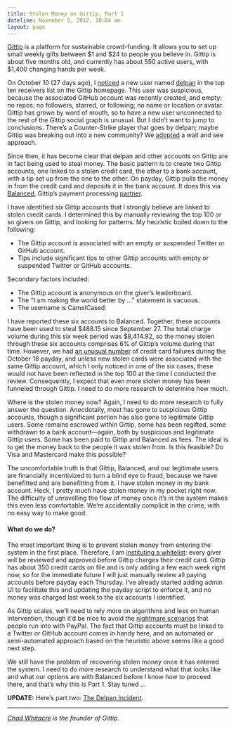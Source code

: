 ```yaml
---
title: Stolen Money on Gittip, Part 1
dateline: November 5, 2012, 10:04 am
layout: page
---
```


<p><a href="https://www.gittip.com/">Gittip</a> is a platform for sustainable
crowd-funding. It allows you to set up small weekly gifts between $1 and $24 to
people you believe in. Gittip is about five months old, and currently has about
550 active users, with $1,400 changing hands per week.</p>

<p>On October 10 (27 days ago), I <a
href="https://twitter.com/whit537/status/256125103643963392">noticed</a> a new
user named <a href="https://www.gittip.com/delpan/">delpan</a> in the top ten
receivers list on the Gittip homepage. This user was suspicious, because the
associated GitHub account was recently created, and empty: no repos; no
followers, starred, or following; no name or location or avatar. Gittip has
grown by word of mouth, so to have a new user unconnected to the rest of the
Gittip social graph is unusual. But I didn&#8217;t want to jump to conclusions.
There&#8217;s a Counter-Strike player that goes by delpan; maybe Gittip was
breaking out into a new community? We <a
href="https://github.com/whit537/www.gittip.com/issues/329">adopted</a> a wait
and see approach.</p>

<p>Since then, it has become clear that delpan and other accounts on Gittip are
in fact being used to steal money. The basic pattern is to create two Gittip
accounts, one linked to a stolen credit card, the other to a bank account, with
a tip set up from the one to the other. On payday, Gittip pulls the money in
from the credit card and deposits it in the bank account. It does this via <a
href="https://www.balancedpayments.com/">Balanced</a>, Gittip&#8217;s payment
processing <a href="http://blog.gittip.com/post/28351995405/open-
partnerships">partner</a>.</p>

<p>I have identified six Gittip accounts that I strongly believe are linked to
stolen credit cards. I determined this by manually reviewing the top 100 or so
givers on Gittip, and looking for patterns. My heuristic boiled down to the
following:</p>

<ul>

<li>The Gittip account is associated with an empty or suspended Twitter or
GitHub account.</li>

<li>Tips include significant tips to other Gittip accounts with empty or
suspended Twitter or GitHub accounts.</li></ul>

<p>Secondary factors included:</p>

<ul>

<li>The Gittip account is anonymous on the giver&#8217;s leaderboard.</li>

<li>The &#8220;I am making the world better by &#8230;&#8221; statement is
vacuous.</li>

<li>The username is CamelCased.</li></ul>

<p>I have reported these six accounts to Balanced. Together, these
accounts have been used to steal $488.15 since September 27. The total charge
volume during this six week period was $8,414.92, so the money stolen through
these six accounts comprises 6% of Gittip&#8217;s volume during that time.
However, we had <a
href="https://twitter.com/whit537/status/258939505388707841">an unusual
number</a> of credit card failures during the October 18 payday, and unless new
stolen cards were associated with the same Gittip account, which I only noticed
in one of the six cases, these would not have been reflected in the top 100 at
the time I conducted the review. Consequently, I expect that even more stolen
money has been funneled through Gittip. I need to do more research to determine
how much.</p>

<p>Where is the stolen money now? Again, I need to do more research to fully
answer the question. Anecdotally, most has gone to suspicious Gittip accounts,
though a significant portion has also gone to legitimate Gittip users. Some
remains escrowed within Gittip, some has been regifted, some withdrawn to a bank
account&#8212;again, both by suspicious and legitimate Gittip users. Some has
been paid to Gittip and Balanced as fees. The ideal is to get the money back to
the people it was stolen from. Is this feasible? Do Visa and Mastercard make
this possible?</p>

<p>The uncomfortable truth is that Gittip, Balanced, and our legitimate users
are financially incentivized to turn a blind eye to fraud, because we have
benefitted and are benefitting from it. I have stolen money in my bank account.
Heck, I pretty much have stolen money in my pocket right now. The difficulty of
unravelling the flow of money once it&#8217;s in the system makes this even less
comfortable. We&#8217;re accidentally complicit in the crime, with no easy way
to make good.</p><h4>What do we do?</h4>

<p>The most important thing is to prevent stolen money from entering the system
in the first place. Therefore, I am <a
href="https://github.com/whit537/www.gittip.com/issues/356">instituting a
whitelist</a>: every giver will be reviewed and approved before Gittip charges
their credit card. Gittip has about 350 credit cards on file and is only adding
a few each week right now, so for the immediate future I will just manually
review all paying accounts before payday each Thursday. I&#8217;ve already
started adding admin UI to facilitate this and updating the payday script to
enforce it, and no money was charged last week to the six accounts I
identified.</p>

<p>As Gittip scales, we&#8217;ll need to rely more on algorithms and less on
human intervention, though it&#8217;d be nice to avoid the <a
href="https://www.google.com/search?q=paypal%20nightmare">nightmare
scenarios</a> that people run into with PayPal. The fact that Gittip accounts
must be linked to a Twitter or GitHub account comes in handy here, and an
automated or semi-automated approach based on the heuristic above seems like a
good next step.</p>

<p>We still have the problem of recovering stolen money once it has entered the
system. I need to do more research to understand what that looks like and what
our options are with Balanced before I know how to proceed there, and
that&#8217;s why this is Part 1. Stay tuned &#8230;</p>

<p><strong>UPDATE:</strong> Here&#8217;s part two: <a
href="http://blog.gittip.com/post/35314128322/the-delpan-incident">The Delpan
Incident</a>.</p><hr>

<p><em><a href="https://www.gittip.com/whit537/">Chad Whitacre</a> is the
founder of Gittip.</em></p>
